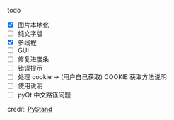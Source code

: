 todo

- [x] 图片本地化
- [ ] 纯文字版
- [x] 多线程
- [ ] GUI
- [ ] 修复进度条
- [ ] 错误提示
- [ ] 处理 cookie -> (用户自己获取) COOKIE 获取方法说明
- [ ] 使用说明
- [ ] pyQt 中文路径问题

credit: [PyStand](https://github.com/skywind3000/PyStand/releases)